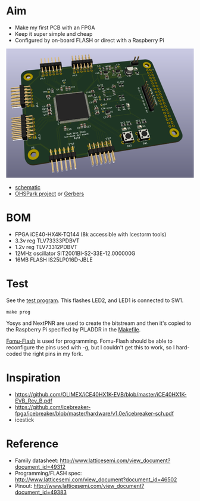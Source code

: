 # Aim

* Make my first PCB with an FPGA
* Keep it super simple and cheap
* Configured by on-board FLASH or direct with a Raspberry Pi

![board](hardware/board.png)

* [schematic](hardware/schematic.pdf)
* [OHSPark project](https://oshpark.com/shared_projects/KnMD4ql8) or [Gerbers](hardware/first-fpga-pcb-2020-01-01-fab.zip)

# BOM

* FPGA iCE40-HX4K-TQ144 (8k accessible with Icestorm tools)
* 3.3v reg TLV73333PDBVT
* 1.2v reg TLV73312PDBVT
* 12MHz oscillator SIT2001BI-S2-33E-12.000000G
* 16MB FLASH IS25LP016D-JBLE

# Test

See the [test program](led_test/top.v). This flashes LED2, and LED1 is connected to SW1.

    make prog

Yosys and NextPNR are used to create the bitstream and then it's copied to the Raspberry Pi specified
by PI_ADDR in the [Makefile](led_test/Makefile). 

[Fomu-Flash](https://github.com/mattvenn/fomu-flash) is used for programming. Fomu-Flash should be able
to reconfigure the pins used with -g, but I couldn't get this to work, so I hard-coded the right pins in my
fork.

# Inspiration

* https://github.com/OLIMEX/iCE40HX1K-EVB/blob/master/iCE40HX1K-EVB_Rev_B.pdf
* https://github.com/icebreaker-fpga/icebreaker/blob/master/hardware/v1.0e/icebreaker-sch.pdf
* icestick

# Reference

* Family datasheet: http://www.latticesemi.com/view_document?document_id=49312
* Programming/FLASH spec: http://www.latticesemi.com/view_document?document_id=46502
* Pinout: http://www.latticesemi.com/view_document?document_id=49383
